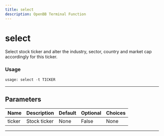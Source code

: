 ```yaml
---
title: select
description: OpenBB Terminal Function
---
```


# select

Select stock ticker and alter the industry, sector, country and market cap accordingly for this ticker.

### Usage

```python
usage: select -t TICKER
```

---

## Parameters

| Name | Description | Default | Optional | Choices |
| ---- | ----------- | ------- | -------- | ------- |
| ticker | Stock ticker | None | False | None |
---

